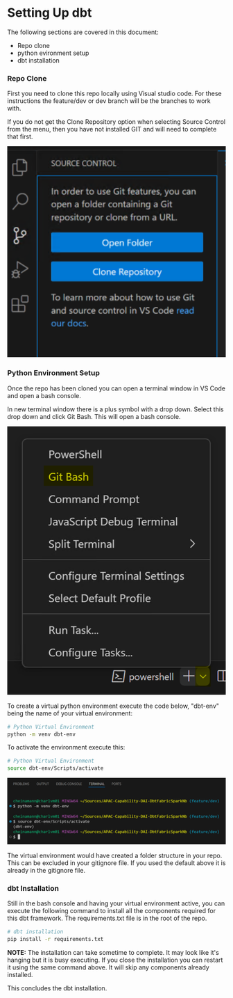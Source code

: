 # Setting Up dbt

The following sections are covered in this document:

- Repo clone
- python evironment setup
- dbt installation

### Repo Clone
First you need to clone this repo locally using Visual studio code. For these instructions the feature/dev or dev branch will be the branches to work with.

If you do not get the Clone Repository option when selecting Source Control from the menu, then you have not installed GIT and will need to complete that first.

![image info](./images/CloneRepo.png)

### Python Environment Setup

Once the repo has been cloned you can open a terminal window in VS Code and open a bash console.

In new terminal window there is a plus symbol with a drop down. Select this drop down and click Git Bash. This will open a bash console. 

![image info](./images/OpenBash.png)

To create a virtual python environment execute the code below, "dbt-env" being the name of your virtual environment:
```bash
# Python Virtual Environment
python -m venv dbt-env

```

To activate the environment execute this:
```bash
# Python Virtual Environment
source dbt-env/Scripts/activate

```

![image info](./images/pythonvenv.png)

The virtual environment would have created a folder structure in your repo. This can be excluded in your gitignore file. If you used the default above it is already in the gitignore file.

### dbt Installation

Still in the bash console and having your virtual environment active, you can execute the following command to install all the components required for this dbt framework. The requirements.txt file is in the root of the repo.
```bash
# dbt installation
pip install -r requirements.txt

```
**NOTE:** The installation can take sometime to complete. It may look like it's hanging but it is busy executing. If you close the installation you can restart it using the same command above. It will skip any components already installed. 

This concludes the dbt installation.